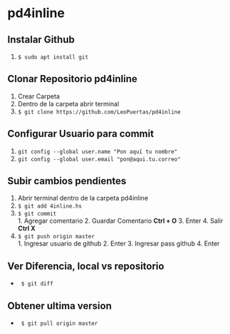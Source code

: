 # pd4inline

## Instalar Github
1. ``` $ sudo apt install git ``` 

## Clonar Repositorio pd4inline
1. Crear Carpeta
2. Dentro de la carpeta abrir terminal
3. ``` $ git clone https://github.com/LeoPuertas/pd4inline ```

## Configurar Usuario para commit
1. ``` git config --global user.name "Pon aquí tu nombre"  ```
2. ``` git config --global user.email "pon@aqui.tu.correo" ```

## Subir cambios pendientes
1. Abrir terminal dentro de la carpeta pd4inline
2. ``` $ git add 4inline.hs     ```
3. ``` $ git commit             ```      
		1. Agregar comentario 
		2. Guardar Comentario **Ctrl + O**
		3. Enter 
		4. Salir **Ctrl X**
4. ``` $ git push origin master ```      
		1. Ingresar usuario de github 
		2. Enter 
		3. Ingresar pass github 
		4. Enter

## Ver Diferencia, local vs repositorio
 - ``` $ git diff``` 

## Obtener ultima version
 - ``` $ git pull origin master``` 